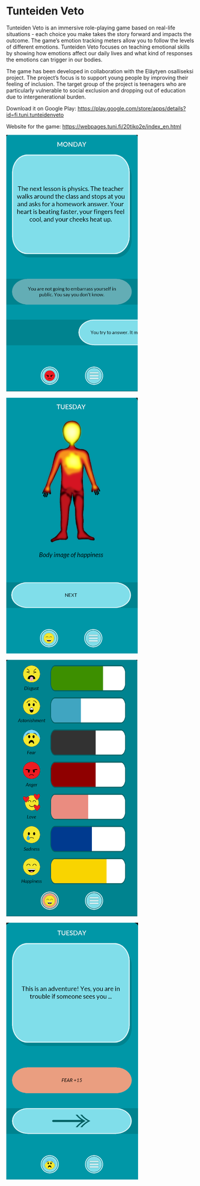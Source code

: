 # Tunteiden Veto

Tunteiden Veto is an immersive role-playing game based on real-life situations - each choice you make takes the story forward and impacts the outcome. The game’s emotion tracking meters allow you to follow the levels of different emotions. Tunteiden Veto focuses on teaching emotional skills by showing how emotions affect our daily lives and what kind of responses the emotions can trigger in our bodies.

The game has been developed in collaboration with the Eläytyen osalliseksi project. The project’s focus is to support young people by improving their feeling of inclusion. The target group of the project is teenagers who are particularly vulnerable to social exclusion and dropping out of education due to intergenerational burden.

Download it on Google Play:
https://play.google.com/store/apps/details?id=fi.tuni.tunteidenveto

Website for the game:
https://webpages.tuni.fi/20tiko2e/index_en.html

![screenshot](screenshots/screenshot1e.png)

![screenshot](screenshots/screenshot2e.png)

![screenshot](screenshots/screenshot3e.png)

![screenshot](screenshots/screenshot4e.png)
